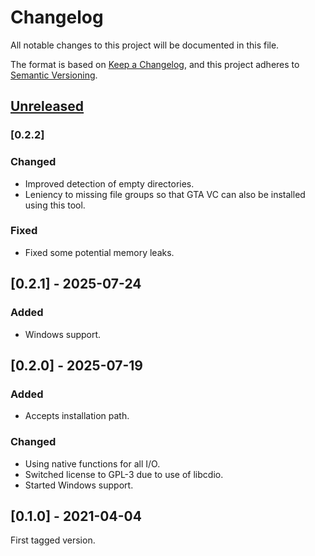 <!-- markdownlint-configure-file {"MD024": { "siblings_only": true } } -->

# Changelog

All notable changes to this project will be documented in this file.

The format is based on [Keep a Changelog](https://keepachangelog.com/en/1.0.0/), and this project
adheres to [Semantic Versioning](https://semver.org/spec/v2.0.0.html).

## [Unreleased]

### [0.2.2]

### Changed

- Improved detection of empty directories.
- Leniency to missing file groups so that GTA VC can also be installed using this tool.

### Fixed

- Fixed some potential memory leaks.

## [0.2.1] - 2025-07-24

### Added

- Windows support.

## [0.2.0] - 2025-07-19

### Added

- Accepts installation path.

### Changed

- Using native functions for all I/O.
- Switched license to GPL-3 due to use of libcdio.
- Started Windows support.

## [0.1.0] - 2021-04-04

First tagged version.

[unreleased]: https://github.com/Tatsh/re3-installer/compare/v0.2.2...HEAD
